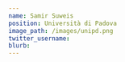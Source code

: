 ```yaml
---
name: Samir Suweis
position: Università di Padova
image_path: /images/unipd.png
twitter_username:
blurb:
---
```

